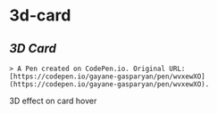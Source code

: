 # 3d-card

## ***3D Card***

    > A Pen created on CodePen.io. Original URL: [https://codepen.io/gayane-gasparyan/pen/wvxewXO](https://codepen.io/gayane-gasparyan/pen/wvxewXO).

3D effect on card hover